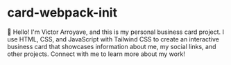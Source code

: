 # card-webpack-init
👋 Hello! I'm Victor Arroyave, and this is my personal business card project. I use HTML, CSS, and JavaScript with Tailwind CSS to create an interactive business card that showcases information about me, my social links, and other projects. Connect with me to learn more about my work!
